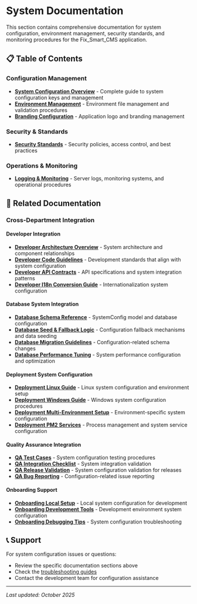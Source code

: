 # System Documentation

This section contains comprehensive documentation for system configuration, environment management, security standards, and monitoring procedures for the Fix_Smart_CMS application.

## 📋 Table of Contents

### Configuration Management
- [**System Configuration Overview**](system_config_overview.md) - Complete guide to system configuration keys and management
- [**Environment Management**](env_management.md) - Environment file management and validation procedures
- [**Branding Configuration**](branding.md) - Application logo and branding management

### Security & Standards
- [**Security Standards**](security_standards.md) - Security policies, access control, and best practices

### Operations & Monitoring
- [**Logging & Monitoring**](logging_monitoring.md) - Server logs, monitoring systems, and operational procedures

## 🔗 Related Documentation

### Cross-Department Integration

#### Developer Integration
- [**Developer Architecture Overview**](../Developer/architecture_overview.md) - System architecture and component relationships
- [**Developer Code Guidelines**](../Developer/code_guidelines.md) - Development standards that align with system configuration
- [**Developer API Contracts**](../Developer/api_contracts.md) - API specifications and system integration patterns
- [**Developer I18n Conversion Guide**](../Developer/i18n_conversion_guide.md) - Internationalization system configuration

#### Database System Integration
- [**Database Schema Reference**](../Database/schema_reference.md) - SystemConfig model and database configuration
- [**Database Seed & Fallback Logic**](../Database/seed_fallback_logic.md) - Configuration fallback mechanisms and data seeding
- [**Database Migration Guidelines**](../Database/migration_guidelines.md) - Configuration-related schema changes
- [**Database Performance Tuning**](../Database/performance_tuning.md) - System performance configuration and optimization

#### Deployment System Configuration
- [**Deployment Linux Guide**](../Deployment/linux_deployment.md) - Linux system configuration and environment setup
- [**Deployment Windows Guide**](../Deployment/windows_deployment.md) - Windows system configuration procedures
- [**Deployment Multi-Environment Setup**](../Deployment/multi_env_setup.md) - Environment-specific system configuration
- [**Deployment PM2 Services**](../Deployment/pm2_services.md) - Process management and system service configuration

#### Quality Assurance Integration
- [**QA Test Cases**](../QA/test_cases.md) - System configuration testing procedures
- [**QA Integration Checklist**](../QA/integration_checklist.md) - System integration validation
- [**QA Release Validation**](../QA/release_validation.md) - System configuration validation for releases
- [**QA Bug Reporting**](../QA/bug_reporting.md) - Configuration-related issue reporting

#### Onboarding Support
- [**Onboarding Local Setup**](../Onboarding/local_setup.md) - Local system configuration for development
- [**Onboarding Development Tools**](../Onboarding/development_tools.md) - Development environment system configuration
- [**Onboarding Debugging Tips**](../Onboarding/debugging_tips.md) - System configuration troubleshooting

## 📞 Support

For system configuration issues or questions:
- Review the specific documentation sections above
- Check the [troubleshooting guides](../Developer/README.md#troubleshooting)
- Contact the development team for configuration assistance

---

*Last updated: October 2025*